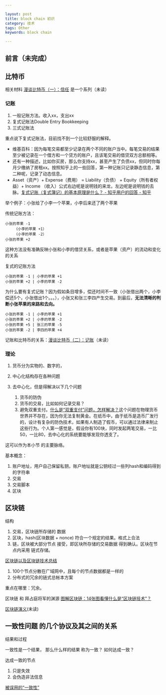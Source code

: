 ```yaml
---

layout: post
title: block chain 初识
category: 技术
tags: Other
keywords: block chain

---
```


## 前言（未完成）



## 比特币

相关材料 [漫谈比特币（一）：信任](http://dataguild.org/?p=7260) 是一个系列（未读）

### 记账

1. 一般记账方法。收入xx，支出xx
2. 复式记账法Double Entry Bookkeeping
3. 三式记账法


重点说下复式记账法，目前找不到一个比较舒服的解释。

* 维基百科：因为每笔交易都至少记录在两个不同的账户当中。每笔交易的结果至少被记录在一个借方和一个贷方的账户，且该笔交易的借贷双方总额相等。
* 还有一种描述，比如你买房，那么你支持xx，甚至产生了负债xx，但同时你每月少缴纳了房租xx。按照知乎上的一些回答，第一种记账只记录静态信息，第二种呢，记录了动态信息。
* Asset（资产）+ Expense（费用） = Liability（负债） + Equity（所有者权益）+ Income （收入）公式右边呢是说明钱的来龙，左边呢是说明钱的去脉。[复式记账（复式簿记）的基本原理是什么？ - 知乎用户的回答 - 知乎](https://www.zhihu.com/question/20718557/answer/23578855)


举个例子：小张给了小李一个苹果，小李后来还了两个苹果

传统记账方法：

	小张的苹果 -1
		（小李的苹果 +1）
		（小李的苹果 -2）
	小张的苹果 +2
	
这种方法没有准确反映小张和小李的借贷关系，或者是苹果（资产）的流动和变化的关系

复式的记账方法

	小张的苹果 -1 | 小李的苹果 +1
	小张的苹果 +2 | 小李的苹果 -2


为什么要有复式记账？因为假如条目增多，偿还时间不一致（小张借出两个，小李偿还5个，小张借出1个。。。），小张又和张三李四产生交易。到最后，**无法清晰的判断小张苹果的来路和去向。**

	小张的苹果 -1 | 小李的苹果 +1
	小张的苹果 +2 | 小李的苹果 -2
	小张的苹果 +5 | 张三的苹果 -5
	小张的苹果 -2 | 李四的苹果 +4


记账和比特币的关系：[漫谈比特币（二）：记账](http://dataguild.org/?p=7277)（未读）

### 理论

1. 货币分为实物的、数字的，
2. 中心化结构存在各种问题
3. 去中心化，但是得解决以下几个问题

	1. 货币的防伪
	2. 货币的交易，比如如何记录交易？
	3. 避免双重支付。[什么是“双重支付”问题，怎样解决？](http://8btc.com/article-2944-1.html)这个问题在物理货币世界并不存在，因为你无法复制黄金。在纸币中，由于纸币是造币厂发行的，设计有复杂的防伪技术，如果有人制造了假币，可以通过法律来制止这些行为。个人第一感觉是，假设你有100块，同时发起两笔交易，一比50，一比80，去中心化的系统要能够发现你透支了。

这可以作为本小节 的主要脉络。
	
	
基本概念：

1. 账户地址，用户自己保留私钥，账户地址就是公钥经过一些列hash和编码得到的字符串
2. 交易
3. 交易脚本
4. 区块
	
## 区块链

结构

1. 交易，区块链所存储的 数据
2. 区块，hash(区块数据  + nonce) 符合一个规定的结果。格式上合法 
3. 链，区块被大部分节点 接受，即区块所存储的交易数据 得到确认。区块在节点内采用 链式存储。

	
[区块链以及区块链技术总结](https://zhuanlan.zhihu.com/p/22609209)

1. 100个节点分散在广域网中，且每个的节点数据都是一样的
2. 分布式的冗余的链式总帐本方案


重点在哪里：冗余。

区块链 和 拜占庭将军的渊源 [ 图解区块链：14张图看懂什么是“区块链技术”？](https://blog.csdn.net/wo541075754/article/details/54743138)


[区块链演义](https://zhuanlan.zhihu.com/c_106064493)(未读)


## 一致性问题 的几个协议及其之间的关系

结果和过程

一致性是一个结果， 那么什么样的结果 称为一致？
如何达成一致？

达成一致的节点

1. 只是失效
2. 会伪造非法信息

[被误用的“一致性”](http://blog.kongfy.com/2016/08/%E8%A2%AB%E8%AF%AF%E7%94%A8%E7%9A%84%E4%B8%80%E8%87%B4%E6%80%A7/)
